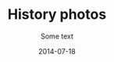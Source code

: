 ---
title: History photos
subtitle: Some text
layout: default
modal-id: 4
date: 2014-07-18
img: old-photos-of-wdco-4.jpg
thumbnail: old-photos-of-wdco-4-01.jpg
alt: image-alt
project-date: Date
client: Some text
category: Some text #1
description: Lorem ipsum dolor sit amet, usu cu alterum nominavi lobortis. At duo novum diceret. Tantas apeirian vix et, usu sanctus postulant inciderint ut, populo diceret necessitatibus in vim. Cu eum dicam feugiat noluisse.

---